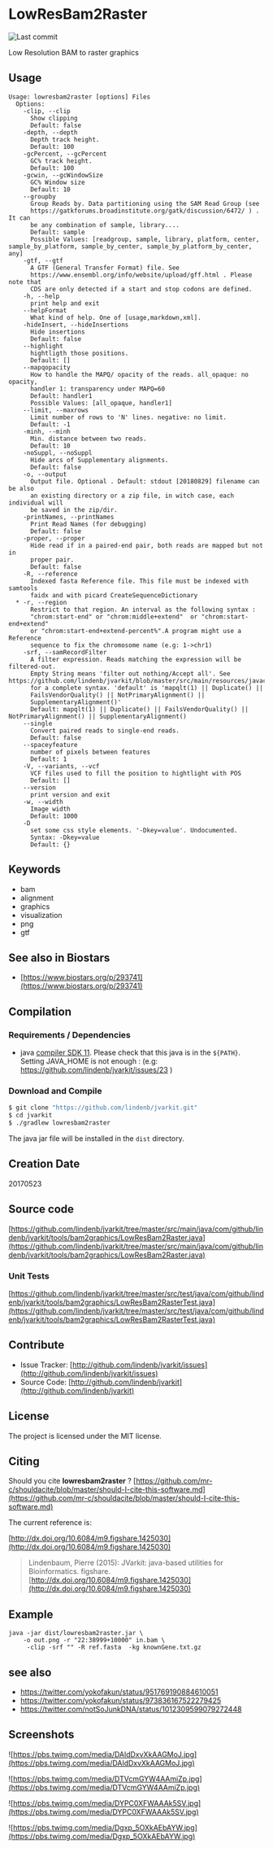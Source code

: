 # LowResBam2Raster

![Last commit](https://img.shields.io/github/last-commit/lindenb/jvarkit.png)

Low Resolution BAM to raster graphics


## Usage

```
Usage: lowresbam2raster [options] Files
  Options:
    -clip, --clip
      Show clipping
      Default: false
    -depth, --depth
      Depth track height.
      Default: 100
    -gcPercent, --gcPercent
      GC% track height.
      Default: 100
    -gcwin, --gcWindowSize
      GC% Window size
      Default: 10
    --groupby
      Group Reads by. Data partitioning using the SAM Read Group (see 
      https://gatkforums.broadinstitute.org/gatk/discussion/6472/ ) . It can 
      be any combination of sample, library....
      Default: sample
      Possible Values: [readgroup, sample, library, platform, center, sample_by_platform, sample_by_center, sample_by_platform_by_center, any]
    -gtf, --gtf
      A GTF (General Transfer Format) file. See 
      https://www.ensembl.org/info/website/upload/gff.html . Please note that 
      CDS are only detected if a start and stop codons are defined.
    -h, --help
      print help and exit
    --helpFormat
      What kind of help. One of [usage,markdown,xml].
    -hideInsert, --hideInsertions
      Hide insertions
      Default: false
    --highlight
      hightligth those positions.
      Default: []
    --mapqopacity
      How to handle the MAPQ/ opacity of the reads. all_opaque: no opacity, 
      handler 1: transparency under MAPQ=60
      Default: handler1
      Possible Values: [all_opaque, handler1]
    --limit, --maxrows
      Limit number of rows to 'N' lines. negative: no limit.
      Default: -1
    -minh, --minh
      Min. distance between two reads.
      Default: 10
    -noSuppl, --noSuppl
      Hide arcs of Supplementary alignments.
      Default: false
    -o, --output
      Output file. Optional . Default: stdout [20180829] filename can be also 
      an existing directory or a zip file, in witch case, each individual will 
      be saved in the zip/dir.
    -printNames, --printNames
      Print Read Names (for debugging)
      Default: false
    -proper, --proper
      Hide read if in a paired-end pair, both reads are mapped but not in 
      proper pair.
      Default: false
    -R, --reference
      Indexed fasta Reference file. This file must be indexed with samtools 
      faidx and with picard CreateSequenceDictionary
  * -r, --region
      Restrict to that region. An interval as the following syntax : 
      "chrom:start-end" or "chrom:middle+extend"  or "chrom:start-end+extend" 
      or "chrom:start-end+extend-percent%".A program might use a Reference 
      sequence to fix the chromosome name (e.g: 1->chr1)
    -srf, --samRecordFilter
      A filter expression. Reads matching the expression will be filtered-out. 
      Empty String means 'filter out nothing/Accept all'. See https://github.com/lindenb/jvarkit/blob/master/src/main/resources/javacc/com/github/lindenb/jvarkit/util/bio/samfilter/SamFilterParser.jj 
      for a complete syntax. 'default' is 'mapqlt(1) || Duplicate() || 
      FailsVendorQuality() || NotPrimaryAlignment() || 
      SupplementaryAlignment()' 
      Default: mapqlt(1) || Duplicate() || FailsVendorQuality() || NotPrimaryAlignment() || SupplementaryAlignment()
    --single
      Convert paired reads to single-end reads.
      Default: false
    --spaceyfeature
      number of pixels between features
      Default: 1
    -V, --variants, --vcf
      VCF files used to fill the position to hightlight with POS
      Default: []
    --version
      print version and exit
    -w, --width
      Image width
      Default: 1000
    -D
      set some css style elements. '-Dkey=value'. Undocumented.
      Syntax: -Dkey=value
      Default: {}

```


## Keywords

 * bam
 * alignment
 * graphics
 * visualization
 * png
 * gtf



## See also in Biostars

 * [https://www.biostars.org/p/293741](https://www.biostars.org/p/293741)


## Compilation

### Requirements / Dependencies

* java [compiler SDK 11](https://jdk.java.net/11/). Please check that this java is in the `${PATH}`. Setting JAVA_HOME is not enough : (e.g: https://github.com/lindenb/jvarkit/issues/23 )


### Download and Compile

```bash
$ git clone "https://github.com/lindenb/jvarkit.git"
$ cd jvarkit
$ ./gradlew lowresbam2raster
```

The java jar file will be installed in the `dist` directory.


## Creation Date

20170523

## Source code 

[https://github.com/lindenb/jvarkit/tree/master/src/main/java/com/github/lindenb/jvarkit/tools/bam2graphics/LowResBam2Raster.java](https://github.com/lindenb/jvarkit/tree/master/src/main/java/com/github/lindenb/jvarkit/tools/bam2graphics/LowResBam2Raster.java)

### Unit Tests

[https://github.com/lindenb/jvarkit/tree/master/src/test/java/com/github/lindenb/jvarkit/tools/bam2graphics/LowResBam2RasterTest.java](https://github.com/lindenb/jvarkit/tree/master/src/test/java/com/github/lindenb/jvarkit/tools/bam2graphics/LowResBam2RasterTest.java)


## Contribute

- Issue Tracker: [http://github.com/lindenb/jvarkit/issues](http://github.com/lindenb/jvarkit/issues)
- Source Code: [http://github.com/lindenb/jvarkit](http://github.com/lindenb/jvarkit)

## License

The project is licensed under the MIT license.

## Citing

Should you cite **lowresbam2raster** ? [https://github.com/mr-c/shouldacite/blob/master/should-I-cite-this-software.md](https://github.com/mr-c/shouldacite/blob/master/should-I-cite-this-software.md)

The current reference is:

[http://dx.doi.org/10.6084/m9.figshare.1425030](http://dx.doi.org/10.6084/m9.figshare.1425030)

> Lindenbaum, Pierre (2015): JVarkit: java-based utilities for Bioinformatics. figshare.
> [http://dx.doi.org/10.6084/m9.figshare.1425030](http://dx.doi.org/10.6084/m9.figshare.1425030)


## Example

```
java -jar dist/lowresbam2raster.jar \
	-o out.png -r "22:38999+10000" in.bam \
	 -clip -srf "" -R ref.fasta  -kg knownGene.txt.gz
```

## see also

  * https://twitter.com/yokofakun/status/951769190884610051
  * https://twitter.com/yokofakun/status/973836167522279425
  * https://twitter.com/notSoJunkDNA/status/1012309599079272448

## Screenshots

![https://pbs.twimg.com/media/DAldDxvXkAAGMoJ.jpg](https://pbs.twimg.com/media/DAldDxvXkAAGMoJ.jpg)

![https://pbs.twimg.com/media/DTVcmGYW4AAmiZp.jpg](https://pbs.twimg.com/media/DTVcmGYW4AAmiZp.jpg)

![https://pbs.twimg.com/media/DYPC0XFWAAAk5SV.jpg](https://pbs.twimg.com/media/DYPC0XFWAAAk5SV.jpg)

![https://pbs.twimg.com/media/Dgxp_5OXkAEbAYW.jpg](https://pbs.twimg.com/media/Dgxp_5OXkAEbAYW.jpg)

